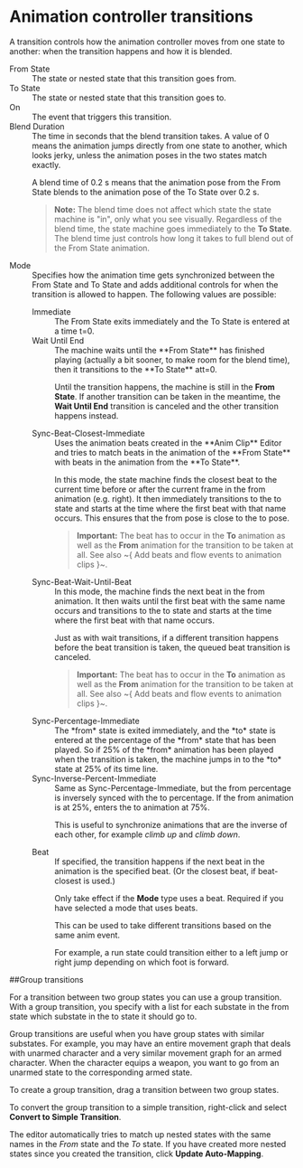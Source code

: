 # Animation controller transitions

A transition controls how the animation controller moves from one state to another: when the transition happens and how it is blended.

<dd>

<dt>From State</dt>
<dd>The state or nested state that this transition goes from.</dd>

<dt>To State</dt>
<dd>The state or nested state that this transition goes to.</dd>

<dt>On</dt>
<dd>The event that triggers this transition.</dd>

<dt>Blend Duration</dt>
<dd>The time in seconds that the blend transition takes. A value of 0 means the animation jumps directly from one state to another, which looks jerky, unless the animation poses in the two states match exactly.

A blend time of 0.2 s means that the animation pose from the From State blends to the animation pose of the To State over 0.2 s.

> **Note:** The blend time does not affect which state the state machine is "in", only what you see visually. Regardless of the blend time, the state machine goes immediately to the **To State**. The blend time just controls how long it takes to full blend out of the From State animation.

</dd>

<dt>Mode</dt>

<dd>Specifies how the animation time gets synchronized between the From State and To State and adds additional controls for when the transition is allowed to happen. The following values are possible:
<dl>

<dt>Immediate<dt>
<dd>The From State exits immediately and the To State is entered at a time t=0.</dd>

<dt>Wait Until End</dt>

<dd>The machine waits until the **From State** has finished playing (actually a bit sooner, to make room for the blend time), then it transitions to the **To State** att=0.

Until the transition happens, the machine is still in the **From State**. If another transition can be taken in the meantime, the **Wait Until End** transition is canceled and the other transition happens instead.</dd>

<dt>Sync-Beat-Closest-Immediate</dt>

<dd>Uses the animation beats created in the **Anim Clip** Editor and tries to match beats in the animation of the **From State** with beats in the animation from the **To State**.

In this mode, the state machine finds the closest beat to the current time before or after the current frame in the from animation (e.g. right). It then immediately transitions to the to state and starts at the time where the first beat with that name occurs. This ensures that the from pose is close to the to pose.


  > **Important:** The beat has to occur in the **To** animation as well as the **From** animation for the transition to be taken at all. See also ~{ Add beats and flow events to animation clips }~.

<dt>Sync-Beat-Wait-Until-Beat</dt>

<dd>In this mode, the machine finds the next beat in the from animation. It then waits until the first beat with the same name occurs and transitions to the to state and starts at the time where the first beat with that name occurs.

Just as with wait transitions, if a different transition happens before the beat transition is taken, the queued beat transition is canceled.

  > **Important:** The beat has to occur in the **To** animation as well as the **From** animation for the transition to be taken at all. See also ~{ Add beats and flow events to animation clips }~.

</dd>

<dt>Sync-Percentage-Immediate</dt>

<dd>The *from* state is exited immediately, and the *to* state is entered at the percentage of the *from* state that has been played. So if 25% of the *from* animation has been played when the transition is taken, the machine jumps in to the *to* state at 25% of its time line.</dd>

<dt>Sync-Inverse-Percent-Immediate</dt>
<dd>Same as Sync-Percentage-Immediate, but the from percentage is inversely synced with the to percentage. If the from animation is at 25%, enters the to animation at 75%.

This is useful to synchronize animations that are the inverse of each other, for example *climb up* and *climb down*.
</dd>

<dt>Beat</dt>

<dd>If specified, the transition happens if the next beat in the animation is the specified beat. (Or the closest beat, if beat-closest is used.)

Only take effect if the **Mode** type uses a beat. Required if you have selected a mode that uses beats.

This can be used to take different transitions based on the same anim event.

For example, a run state could transition either to a left jump or right jump depending on which foot is forward.

</dd>

</dl>
</dd>

##Group transitions

For a transition between two group states you can use a group transition. With a group transition, you specify with a list for each substate in the from state which substate in the to state it should go to.

Group transitions are useful when you have group states with similar substates. For example, you may have an entire movement graph that deals with unarmed character and a very similar movement graph for an armed character. When the character equips a weapon, you want to go from an unarmed state to the corresponding armed state.

To create a group transition, drag a transition between two group states.

To convert the group transition to a simple transition, right-click and select **Convert to Simple Transition**.

The editor automatically tries to match up nested states with the same names in the *From* state and the *To* state. If you have created more nested states since you created the transition, click **Update Auto-Mapping**.
